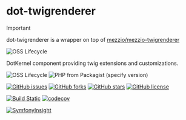 # dot-twigrenderer

> [!IMPORTANT]
> dot-twigrenderer is a wrapper on top of [mezzio/mezzio-twigrenderer](https://github.com/mezzio/mezzio-twigrenderer)
>
> ![OSS Lifecycle](https://img.shields.io/osslifecycle/mezzio/mezzio-twigrenderer)

DotKernel component providing twig extensions and customizations.

![OSS Lifecycle](https://img.shields.io/osslifecycle/dotkernel/dot-twigrenderer)
![PHP from Packagist (specify version)](https://img.shields.io/packagist/php-v/dotkernel/dot-twigrenderer/3.4.2)

[![GitHub issues](https://img.shields.io/github/issues/dotkernel/dot-twigrenderer)](https://github.com/dotkernel/dot-twigrenderer/issues)
[![GitHub forks](https://img.shields.io/github/forks/dotkernel/dot-twigrenderer)](https://github.com/dotkernel/dot-twigrenderer/network)
[![GitHub stars](https://img.shields.io/github/stars/dotkernel/dot-twigrenderer)](https://github.com/dotkernel/dot-twigrenderer/stargazers)
[![GitHub license](https://img.shields.io/github/license/dotkernel/dot-twigrenderer)](https://github.com/dotkernel/dot-twigrenderer/blob/3.0/LICENSE.md)

[![Build Static](https://github.com/dotkernel/dot-twigrenderer/actions/workflows/continuous-integration.yml/badge.svg?branch=3.0)](https://github.com/dotkernel/dot-twigrenderer/actions/workflows/continuous-integration.yml)
[![codecov](https://codecov.io/gh/dotkernel/dot-twigrenderer/graph/badge.svg?token=M2WTS4DCKX)](https://codecov.io/gh/dotkernel/dot-twigrenderer)

[![SymfonyInsight](https://insight.symfony.com/projects/b9a7d75d-d00a-44a9-b1c0-aea8670681cc/big.svg)](https://insight.symfony.com/projects/b9a7d75d-d00a-44a9-b1c0-aea8670681cc)
